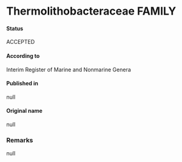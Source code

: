 # Thermolithobacteraceae FAMILY

#### Status
ACCEPTED

#### According to
Interim Register of Marine and Nonmarine Genera

#### Published in
null

#### Original name
null

### Remarks
null